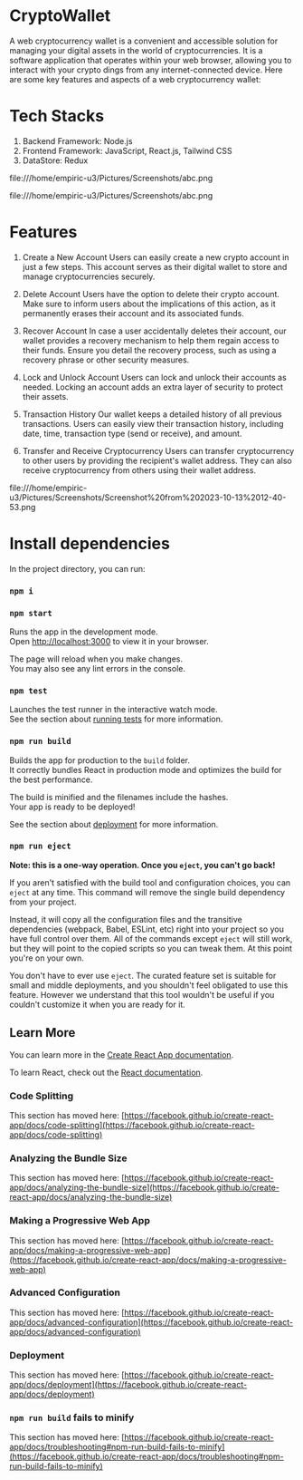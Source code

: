 # CryptoWallet

A web cryptocurrency wallet is a convenient and accessible solution for managing your digital assets in the world of cryptocurrencies. It is a software application that operates within your web browser, allowing you to interact with your crypto 
dings from any internet-connected device. Here are some key features and aspects of a web cryptocurrency wallet:

# Tech Stacks
1. Backend Framework: Node.js
2. Frontend Framework: JavaScript, React.js, Tailwind CSS
3. DataStore: Redux





file:///home/empiric-u3/Pictures/Screenshots/abc.png


file:///home/empiric-u3/Pictures/Screenshots/abc.png





# Features
1. Create a New Account
Users can easily create a new crypto account in just a few steps. This account serves as their digital wallet to store and manage cryptocurrencies securely.

2. Delete Account
Users have the option to delete their crypto account. Make sure to inform users about the implications of this action, as it permanently erases their account and its associated funds.

3. Recover Account
In case a user accidentally deletes their account, our wallet provides a recovery mechanism to help them regain access to their funds. Ensure you detail the recovery process, such as using a recovery phrase or other security measures.

4. Lock and Unlock Account
Users can lock and unlock their accounts as needed. Locking an account adds an extra layer of security to protect their assets.

5. Transaction History
Our wallet keeps a detailed history of all previous transactions. Users can easily view their transaction history, including date, time, transaction type (send or receive), and amount.

6. Transfer and Receive Cryptocurrency
Users can transfer cryptocurrency to other users by providing the recipient's wallet address. They can also receive cryptocurrency from others using their wallet address.

file:///home/empiric-u3/Pictures/Screenshots/Screenshot%20from%202023-10-13%2012-40-53.png


# Install dependencies

In the project directory, you can run:

###  `npm i`

### `npm start`

Runs the app in the development mode.\
Open [http://localhost:3000](http://localhost:3000) to view it in your browser.

The page will reload when you make changes.\
You may also see any lint errors in the console.

### `npm test`

Launches the test runner in the interactive watch mode.\
See the section about [running tests](https://facebook.github.io/create-react-app/docs/running-tests) for more information.

### `npm run build`

Builds the app for production to the `build` folder.\
It correctly bundles React in production mode and optimizes the build for the best performance.

The build is minified and the filenames include the hashes.\
Your app is ready to be deployed!

See the section about [deployment](https://facebook.github.io/create-react-app/docs/deployment) for more information.

### `npm run eject`

**Note: this is a one-way operation. Once you `eject`, you can't go back!**

If you aren't satisfied with the build tool and configuration choices, you can `eject` at any time. This command will remove the single build dependency from your project.

Instead, it will copy all the configuration files and the transitive dependencies (webpack, Babel, ESLint, etc) right into your project so you have full control over them. All of the commands except `eject` will still work, but they will point to the copied scripts so you can tweak them. At this point you're on your own.

You don't have to ever use `eject`. The curated feature set is suitable for small and middle deployments, and you shouldn't feel obligated to use this feature. However we understand that this tool wouldn't be useful if you couldn't customize it when you are ready for it.

## Learn More

You can learn more in the [Create React App documentation](https://facebook.github.io/create-react-app/docs/getting-started).

To learn React, check out the [React documentation](https://reactjs.org/).

### Code Splitting

This section has moved here: [https://facebook.github.io/create-react-app/docs/code-splitting](https://facebook.github.io/create-react-app/docs/code-splitting)

### Analyzing the Bundle Size

This section has moved here: [https://facebook.github.io/create-react-app/docs/analyzing-the-bundle-size](https://facebook.github.io/create-react-app/docs/analyzing-the-bundle-size)

### Making a Progressive Web App

This section has moved here: [https://facebook.github.io/create-react-app/docs/making-a-progressive-web-app](https://facebook.github.io/create-react-app/docs/making-a-progressive-web-app)

### Advanced Configuration


This section has moved here: [https://facebook.github.io/create-react-app/docs/advanced-configuration](https://facebook.github.io/create-react-app/docs/advanced-configuration)

### Deployment

This section has moved here: [https://facebook.github.io/create-react-app/docs/deployment](https://facebook.github.io/create-react-app/docs/deployment)

### `npm run build` fails to minify

This section has moved here: [https://facebook.github.io/create-react-app/docs/troubleshooting#npm-run-build-fails-to-minify](https://facebook.github.io/create-react-app/docs/troubleshooting#npm-run-build-fails-to-minify)
